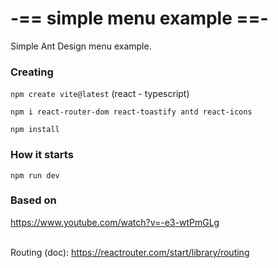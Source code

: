 # -== simple menu example ==-

Simple Ant Design menu example.

### Creating

`npm create vite@latest` (react - typescript)

`npm i react-router-dom react-toastify antd react-icons`

`npm install`

### How it starts

`npm run dev`

### Based on

https://www.youtube.com/watch?v=-e3-wtPmGLg

<br/>Routing (doc): https://reactrouter.com/start/library/routing
